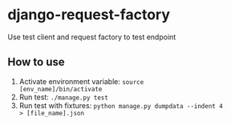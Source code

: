 # django-request-factory
Use test client and request factory to test endpoint
## How to use
1) Activate environment variable: <code>source [env_name]/bin/activate</code>
2) Run test: <code>./manage.py test</code>
3) Run test with fixtures: <code>python manage.py dumpdata --indent 4 > [file_name].json</code>
